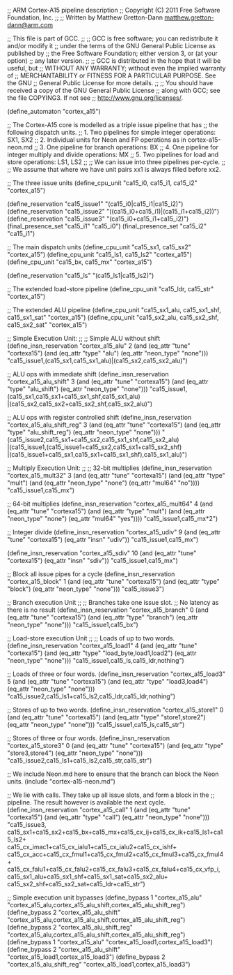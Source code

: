 ;; ARM Cortex-A15 pipeline description
;; Copyright (C) 2011 Free Software Foundation, Inc.
;;
;; Written by Matthew Gretton-Dann <matthew.gretton-dann@arm.com>

;; This file is part of GCC.
;;
;; GCC is free software; you can redistribute it and/or modify it
;; under the terms of the GNU General Public License as published by
;; the Free Software Foundation; either version 3, or (at your option)
;; any later version.
;;
;; GCC is distributed in the hope that it will be useful, but
;; WITHOUT ANY WARRANTY; without even the implied warranty of
;; MERCHANTABILITY or FITNESS FOR A PARTICULAR PURPOSE.  See the GNU
;; General Public License for more details.
;;
;; You should have received a copy of the GNU General Public License
;; along with GCC; see the file COPYING3.  If not see
;; <http://www.gnu.org/licenses/>.

(define_automaton "cortex_a15")

;; The Cortex-A15 core is modelled as a triple issue pipeline that has
;; the following dispatch units.
;; 1. Two pipelines for simple integer operations: SX1, SX2
;; 2. Individual units for Neon and FP operations as in cortex-a15-neon.md
;; 3. One pipeline for branch operations: BX
;; 4. One pipeline for integer multiply and divide operations: MX
;; 5. Two pipelines for load and store operations: LS1, LS2
;;
;; We can issue into three pipelines per-cycle.
;;
;; We assume that where we have unit pairs xx1 is always filled before xx2.

;; The three issue units
(define_cpu_unit "ca15_i0, ca15_i1, ca15_i2" "cortex_a15")

(define_reservation "ca15_issue1" "(ca15_i0|ca15_i1|ca15_i2)")
(define_reservation "ca15_issue2" "((ca15_i0+ca15_i1)|(ca15_i1+ca15_i2))")
(define_reservation "ca15_issue3" "(ca15_i0+ca15_i1+ca15_i2)")
(final_presence_set "ca15_i1" "ca15_i0")
(final_presence_set "ca15_i2" "ca15_i1")

;; The main dispatch units
(define_cpu_unit "ca15_sx1, ca15_sx2" "cortex_a15")
(define_cpu_unit "ca15_ls1, ca15_ls2" "cortex_a15")
(define_cpu_unit "ca15_bx, ca15_mx" "cortex_a15")

(define_reservation "ca15_ls" "(ca15_ls1|ca15_ls2)")

;; The extended load-store pipeline
(define_cpu_unit "ca15_ldr, ca15_str" "cortex_a15")

;; The extended ALU pipeline
(define_cpu_unit "ca15_sx1_alu, ca15_sx1_shf, ca15_sx1_sat" "cortex_a15")
(define_cpu_unit "ca15_sx2_alu, ca15_sx2_shf, ca15_sx2_sat" "cortex_a15")

;; Simple Execution Unit:
;;
;; Simple ALU without shift
(define_insn_reservation "cortex_a15_alu" 2
  (and (eq_attr "tune" "cortexa15")
       (and (eq_attr "type" "alu")
            (eq_attr "neon_type" "none")))
  "ca15_issue1,(ca15_sx1,ca15_sx1_alu)|(ca15_sx2,ca15_sx2_alu)")

;; ALU ops with immediate shift
(define_insn_reservation "cortex_a15_alu_shift" 3
  (and (eq_attr "tune" "cortexa15")
       (and (eq_attr "type" "alu_shift")
            (eq_attr "neon_type" "none")))
  "ca15_issue1,(ca15_sx1,ca15_sx1+ca15_sx1_shf,ca15_sx1_alu)\
	       |(ca15_sx2,ca15_sx2+ca15_sx2_shf,ca15_sx2_alu)")

;; ALU ops with register controlled shift
(define_insn_reservation "cortex_a15_alu_shift_reg" 3
  (and (eq_attr "tune" "cortexa15")
       (and (eq_attr "type" "alu_shift_reg")
	    (eq_attr "neon_type" "none")))
  "(ca15_issue2,ca15_sx1+ca15_sx2,ca15_sx1_shf,ca15_sx2_alu)\
   |(ca15_issue1,(ca15_issue1+ca15_sx2,ca15_sx1+ca15_sx2_shf)\
   |(ca15_issue1+ca15_sx1,ca15_sx1+ca15_sx1_shf),ca15_sx1_alu)")

;; Multiply Execution Unit:
;;
;; 32-bit multiplies
(define_insn_reservation "cortex_a15_mult32" 3
  (and (eq_attr "tune" "cortexa15")
       (and (eq_attr "type" "mult")
	    (and (eq_attr "neon_type" "none")
		 (eq_attr "mul64" "no"))))
  "ca15_issue1,ca15_mx")

;; 64-bit multiplies
(define_insn_reservation "cortex_a15_mult64" 4
  (and (eq_attr "tune" "cortexa15")
       (and (eq_attr "type" "mult")
	    (and (eq_attr "neon_type" "none")
		 (eq_attr "mul64" "yes"))))
  "ca15_issue1,ca15_mx*2")

;; Integer divide
(define_insn_reservation "cortex_a15_udiv" 9
  (and (eq_attr "tune" "cortexa15")
       (eq_attr "insn" "udiv"))
  "ca15_issue1,ca15_mx")

(define_insn_reservation "cortex_a15_sdiv" 10
  (and (eq_attr "tune" "cortexa15")
       (eq_attr "insn" "sdiv"))
  "ca15_issue1,ca15_mx")

;; Block all issue pipes for a cycle
(define_insn_reservation "cortex_a15_block" 1
  (and (eq_attr "tune" "cortexa15")
       (and (eq_attr "type" "block")
	    (eq_attr "neon_type" "none")))
  "ca15_issue3")

;; Branch execution Unit
;;
;; Branches take one issue slot.
;; No latency as there is no result
(define_insn_reservation "cortex_a15_branch" 0
  (and (eq_attr "tune" "cortexa15")
       (and (eq_attr "type" "branch")
	    (eq_attr "neon_type" "none")))
  "ca15_issue1,ca15_bx")

;; Load-store execution Unit
;;
;; Loads of up to two words.
(define_insn_reservation "cortex_a15_load1" 4
  (and (eq_attr "tune" "cortexa15")
       (and (eq_attr "type" "load_byte,load1,load2")
	    (eq_attr "neon_type" "none")))
  "ca15_issue1,ca15_ls,ca15_ldr,nothing")

;; Loads of three or four words.
(define_insn_reservation "cortex_a15_load3" 5
  (and (eq_attr "tune" "cortexa15")
       (and (eq_attr "type" "load3,load4")
	    (eq_attr "neon_type" "none")))
  "ca15_issue2,ca15_ls1+ca15_ls2,ca15_ldr,ca15_ldr,nothing")

;; Stores of up to two words.
(define_insn_reservation "cortex_a15_store1" 0
  (and (eq_attr "tune" "cortexa15")
       (and (eq_attr "type" "store1,store2")
	    (eq_attr "neon_type" "none")))
  "ca15_issue1,ca15_ls,ca15_str")

;; Stores of three or four words.
(define_insn_reservation "cortex_a15_store3" 0
  (and (eq_attr "tune" "cortexa15")
       (and (eq_attr "type" "store3,store4")
	    (eq_attr "neon_type" "none")))
  "ca15_issue2,ca15_ls1+ca15_ls2,ca15_str,ca15_str")

;; We include Neon.md here to ensure that the branch can block the Neon units.
(include "cortex-a15-neon.md")

;; We lie with calls.  They take up all issue slots, and form a block in the
;; pipeline.  The result however is available the next cycle.
(define_insn_reservation "cortex_a15_call" 1
  (and (eq_attr "tune" "cortexa15")
       (and (eq_attr "type" "call")
	    (eq_attr "neon_type" "none")))
  "ca15_issue3,\
   ca15_sx1+ca15_sx2+ca15_bx+ca15_mx+ca15_cx_ij+ca15_cx_ik+ca15_ls1+ca15_ls2+\
   ca15_cx_imac1+ca15_cx_ialu1+ca15_cx_ialu2+ca15_cx_ishf+\
   ca15_cx_acc+ca15_cx_fmul1+ca15_cx_fmul2+ca15_cx_fmul3+ca15_cx_fmul4+\
   ca15_cx_falu1+ca15_cx_falu2+ca15_cx_falu3+ca15_cx_falu4+ca15_cx_vfp_i,\
   ca15_sx1_alu+ca15_sx1_shf+ca15_sx1_sat+ca15_sx2_alu+\
   ca15_sx2_shf+ca15_sx2_sat+ca15_ldr+ca15_str")

;; Simple execution unit bypasses
(define_bypass 1 "cortex_a15_alu"
	       "cortex_a15_alu,cortex_a15_alu_shift,cortex_a15_alu_shift_reg")
(define_bypass 2 "cortex_a15_alu_shift"
	       "cortex_a15_alu,cortex_a15_alu_shift,cortex_a15_alu_shift_reg")
(define_bypass 2 "cortex_a15_alu_shift_reg"
	       "cortex_a15_alu,cortex_a15_alu_shift,cortex_a15_alu_shift_reg")
(define_bypass 1 "cortex_a15_alu" "cortex_a15_load1,cortex_a15_load3")
(define_bypass 2 "cortex_a15_alu_shift" "cortex_a15_load1,cortex_a15_load3")
(define_bypass 2 "cortex_a15_alu_shift_reg"
	       "cortex_a15_load1,cortex_a15_load3")
